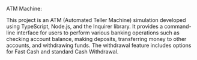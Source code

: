 ATM Machine:

This project is an ATM (Automated Teller Machine) simulation developed using TypeScript, Node.js, and the Inquirer library. It provides a command-line interface for users to perform various banking operations such as checking account balance, making deposits, transferring money to other accounts, and withdrawing funds. The withdrawal feature includes options for Fast Cash and standard Cash Withdrawal.
